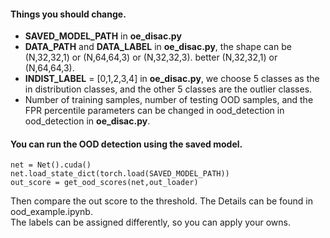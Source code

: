 #### Things you should change.
* **SAVED_MODEL_PATH** in  **oe_disac.py**
* **DATA_PATH** and **DATA_LABEL** in  **oe_disac.py**, the shape can be (N,32,32,1) or (N,64,64,3) or (N,32,32,3). better (N,32,32,1) or (N,64,64,3).
* **INDIST_LABEL** = [0,1,2,3,4] in  **oe_disac.py**, we choose 5 classes as the in distribution classes, and the other 5 classes are the outlier classes.
* Number of training samples, number of testing OOD samples, and the FPR percentile parameters can be changed in ood_detection in ood_detection in **oe_disac.py**.
#### You can run the OOD detection using the saved model.
```
net = Net().cuda()
net.load_state_dict(torch.load(SAVED_MODEL_PATH))
out_score = get_ood_scores(net,out_loader)
```
Then compare the out score to the threshold. The Details can be found in ood_example.ipynb.<br />
The labels can be assigned differently, so you can apply your owns. 

